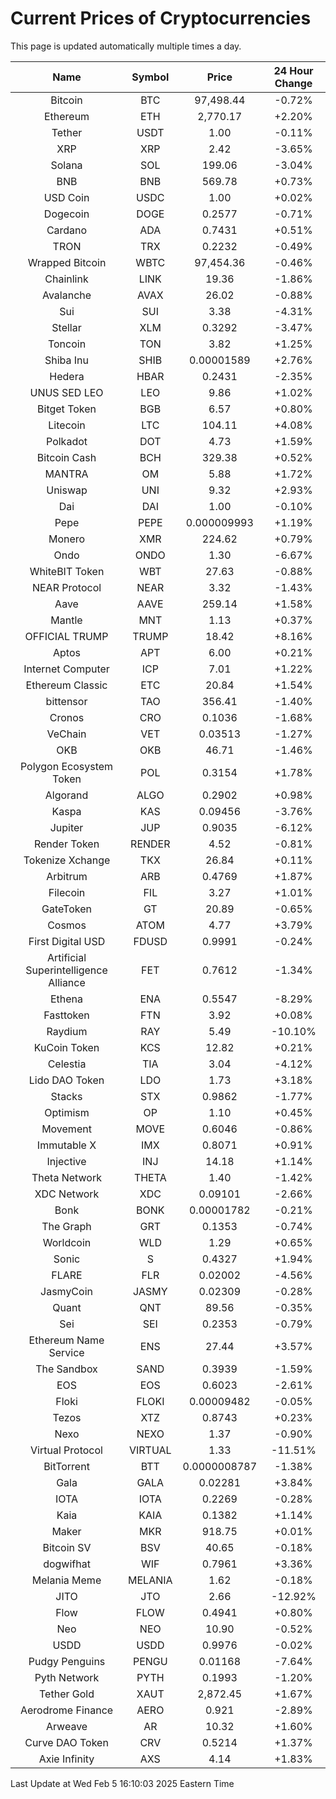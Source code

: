 # Current Prices of Cryptocurrencies
This page is updated automatically multiple times a day.

| Name | Symbol | Price | 24 Hour Change |
| :---: |:---:| :---: | :---: |
| Bitcoin | BTC | 97,498.44 | -0.72% |
| Ethereum | ETH | 2,770.17 | +2.20% |
| Tether | USDT | 1.00 | -0.11% |
| XRP | XRP | 2.42 | -3.65% |
| Solana | SOL | 199.06 | -3.04% |
| BNB | BNB | 569.78 | +0.73% |
| USD Coin | USDC | 1.00 | +0.02% |
| Dogecoin | DOGE | 0.2577 | -0.71% |
| Cardano | ADA | 0.7431 | +0.51% |
| TRON | TRX | 0.2232 | -0.49% |
| Wrapped Bitcoin | WBTC | 97,454.36 | -0.46% |
| Chainlink | LINK | 19.36 | -1.86% |
| Avalanche | AVAX | 26.02 | -0.88% |
| Sui | SUI | 3.38 | -4.31% |
| Stellar | XLM | 0.3292 | -3.47% |
| Toncoin | TON | 3.82 | +1.25% |
| Shiba Inu | SHIB | 0.00001589 | +2.76% |
| Hedera | HBAR | 0.2431 | -2.35% |
| UNUS SED LEO | LEO | 9.86 | +1.02% |
| Bitget Token | BGB | 6.57 | +0.80% |
| Litecoin | LTC | 104.11 | +4.08% |
| Polkadot | DOT | 4.73 | +1.59% |
| Bitcoin Cash | BCH | 329.38 | +0.52% |
| MANTRA | OM | 5.88 | +1.72% |
| Uniswap | UNI | 9.32 | +2.93% |
| Dai | DAI | 1.00 | -0.10% |
| Pepe | PEPE | 0.000009993 | +1.19% |
| Monero | XMR | 224.62 | +0.79% |
| Ondo | ONDO | 1.30 | -6.67% |
| WhiteBIT Token | WBT | 27.63 | -0.88% |
| NEAR Protocol | NEAR | 3.32 | -1.43% |
| Aave | AAVE | 259.14 | +1.58% |
| Mantle | MNT | 1.13 | +0.37% |
| OFFICIAL TRUMP | TRUMP | 18.42 | +8.16% |
| Aptos | APT | 6.00 | +0.21% |
| Internet Computer | ICP | 7.01 | +1.22% |
| Ethereum Classic | ETC | 20.84 | +1.54% |
| bittensor | TAO | 356.41 | -1.40% |
| Cronos | CRO | 0.1036 | -1.68% |
| VeChain | VET | 0.03513 | -1.27% |
| OKB | OKB | 46.71 | -1.46% |
| Polygon Ecosystem Token | POL | 0.3154 | +1.78% |
| Algorand | ALGO | 0.2902 | +0.98% |
| Kaspa | KAS | 0.09456 | -3.76% |
| Jupiter | JUP | 0.9035 | -6.12% |
| Render Token | RENDER | 4.52 | -0.81% |
| Tokenize Xchange | TKX | 26.84 | +0.11% |
| Arbitrum | ARB | 0.4769 | +1.87% |
| Filecoin | FIL | 3.27 | +1.01% |
| GateToken | GT | 20.89 | -0.65% |
| Cosmos | ATOM | 4.77 | +3.79% |
| First Digital USD | FDUSD | 0.9991 | -0.24% |
| Artificial Superintelligence Alliance | FET | 0.7612 | -1.34% |
| Ethena | ENA | 0.5547 | -8.29% |
| Fasttoken | FTN | 3.92 | +0.08% |
| Raydium | RAY | 5.49 | -10.10% |
| KuCoin Token | KCS | 12.82 | +0.21% |
| Celestia | TIA | 3.04 | -4.12% |
| Lido DAO Token | LDO | 1.73 | +3.18% |
| Stacks | STX | 0.9862 | -1.77% |
| Optimism | OP | 1.10 | +0.45% |
| Movement | MOVE | 0.6046 | -0.86% |
| Immutable X | IMX | 0.8071 | +0.91% |
| Injective | INJ | 14.18 | +1.14% |
| Theta Network | THETA | 1.40 | -1.42% |
| XDC Network | XDC | 0.09101 | -2.66% |
| Bonk | BONK | 0.00001782 | -0.21% |
| The Graph | GRT | 0.1353 | -0.74% |
| Worldcoin | WLD | 1.29 | +0.65% |
| Sonic | S | 0.4327 | +1.94% |
| FLARE | FLR | 0.02002 | -4.56% |
| JasmyCoin | JASMY | 0.02309 | -0.28% |
| Quant | QNT | 89.56 | -0.35% |
| Sei | SEI | 0.2353 | -0.79% |
| Ethereum Name Service | ENS | 27.44 | +3.57% |
| The Sandbox | SAND | 0.3939 | -1.59% |
| EOS | EOS | 0.6023 | -2.61% |
| Floki | FLOKI | 0.00009482 | -0.05% |
| Tezos | XTZ | 0.8743 | +0.23% |
| Nexo | NEXO | 1.37 | -0.90% |
| Virtual Protocol | VIRTUAL | 1.33 | -11.51% |
| BitTorrent | BTT | 0.0000008787 | -1.38% |
| Gala | GALA | 0.02281 | +3.84% |
| IOTA | IOTA | 0.2269 | -0.28% |
| Kaia | KAIA | 0.1382 | +1.14% |
| Maker | MKR | 918.75 | +0.01% |
| Bitcoin SV | BSV | 40.65 | -0.18% |
| dogwifhat | WIF | 0.7961 | +3.36% |
| Melania Meme | MELANIA | 1.62 | -0.18% |
| JITO | JTO | 2.66 | -12.92% |
| Flow | FLOW | 0.4941 | +0.80% |
| Neo | NEO | 10.90 | -0.52% |
| USDD | USDD | 0.9976 | -0.02% |
| Pudgy Penguins | PENGU | 0.01168 | -7.64% |
| Pyth Network | PYTH | 0.1993 | -1.20% |
| Tether Gold | XAUT | 2,872.45 | +1.67% |
| Aerodrome Finance | AERO | 0.921 | -2.89% |
| Arweave | AR | 10.32 | +1.60% |
| Curve DAO Token | CRV | 0.5214 | +1.37% |
| Axie Infinity | AXS | 4.14 | +1.83% |

Last Update at Wed Feb  5 16:10:03 2025 Eastern Time